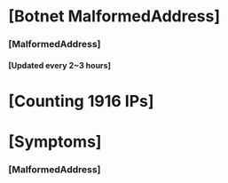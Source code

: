 # [Botnet MalformedAddress]
### [MalformedAddress]
#### [Updated every 2~3 hours]

# [Counting 1916 IPs]

# [Symptoms] 
###   [MalformedAddress]
